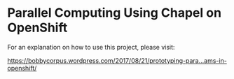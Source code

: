 # Parallel Computing Using Chapel on OpenShift

For an explanation on how to use this project, please visit: 

https://bobbycorpus.wordpress.com/2017/08/21/prototyping-para…ams-in-openshift/
